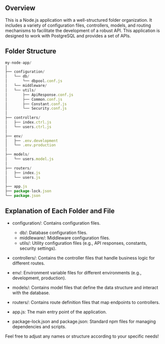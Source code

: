 ## Overview

This is a Node.js application with a well-structured folder organization. It includes a variety of configuration files, controllers, models, and routing mechanisms to facilitate the development of a robust API.
This application is designed to work with PostgreSQL and provides a set of APIs.

## Folder Structure

```javascript
my-node-app/
│
├── configuration/
│   └── db/
│       └── dbpool.conf.js
│   └── middleware/
│   └── utils/
│       ├── ApiResponse.conf.js
│       ├── Common.conf.js
│       ├── Constant.conf.js
│       └── Security.conf.js
│
├── controllers/
│   ├── index.ctrl.js
│   └── users.ctrl.js
│
├── env/
│   ├── .env.development
│   └── .env.production
│
├── models/
│   └── users.model.js
│
├── routers/
│   ├── index.js
│   └── users.js
│
├── app.js
├── package-lock.json
└── package.json
```

## Explanation of Each Folder and File

- configuration/: Contains configuration files.

  - db/: Database configuration files.
  - middleware/: Middleware configuration files.
  - utils/: Utility configuration files (e.g., API responses, constants, security settings).

- controllers/: Contains the controller files that handle business logic for different routes.

- env/: Environment variable files for different environments (e.g., development, production).

- models/: Contains model files that define the data structure and interact with the database.

- routers/: Contains route definition files that map endpoints to controllers.

- app.js: The main entry point of the application.

- package-lock.json and package.json: Standard npm files for managing dependencies and scripts.

Feel free to adjust any names or structure according to your specific needs!
